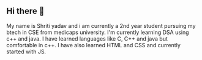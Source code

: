 ## Hi there 👋
My name is Shriti yadav and i am currently a 2nd year student pursuing my btech in CSE from medicaps university.
I'm currently learning DSA using c++ and java.
I have learned languages like C, C++ and java but comfortable in c++.
I have also learned HTML and CSS and currently started with JS.
<!--
**Shriti1210/Shriti1210** is a ✨ _special_ ✨ repository because its `README.md` (this file) appears on your GitHub profile.

Here are some ideas to get you started:

- 🔭 I’m currently working on ...
- 🌱 I’m currently learning ...
- 👯 I’m looking to collaborate on ...
- 🤔 I’m looking for help with ...
- 💬 Ask me about ...
- 📫 How to reach me: ...
- 😄 Pronouns: ...
- ⚡ Fun fact: ...
-->
